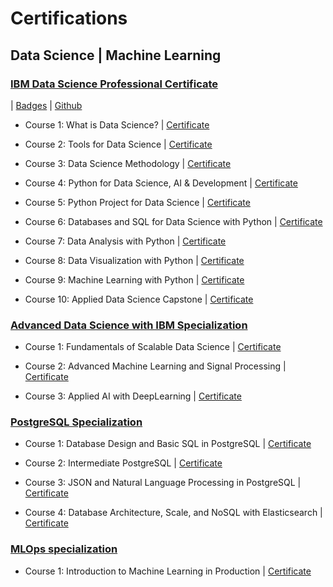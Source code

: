 # Certifications

## Data Science | Machine Learning

### [IBM Data Science Professional Certificate](https://www.coursera.org/professional-certificates/ibm-data-science) 

| [Badges]() | [Github]()

- Course 1: What is Data Science? | [Certificate](https://coursera.org/verify/7FV78HUB77RY)

- Course 2: Tools for Data Science | [Certificate](https://coursera.org/verify/RPXWQP4VVESU)

- Course 3: Data Science Methodology | [Certificate](https://coursera.org/verify/RKSTXKHVPMXT)

- Course 4: Python for Data Science, AI & Development | [Certificate](https://coursera.org/verify/P63DCULJEHGF)

- Course 5: Python Project for Data Science | [Certificate](https://coursera.org/verify/K8FW8D2XTWAB)

- Course 6: Databases and SQL for Data Science with Python | [Certificate](https://coursera.org/verify/UZC9MUXXPSAL)

- Course 7: Data Analysis with Python | [Certificate](https://coursera.org/verify/WAJ25PJU42QA)

- Course 8: Data Visualization with Python | [Certificate](https://coursera.org/verify/M4BY2BS6JEUW)

- Course 9: Machine Learning with Python | [Certificate](https://coursera.org/verify/6AHFLZDMSHY5)

- Course 10: Applied Data Science Capstone | [Certificate](https://coursera.org/verify/XU25N5F5PMCC)

### [Advanced Data Science with IBM Specialization](https://www.coursera.org/specializations/advanced-data-science-ibm#courses)

- Course 1: Fundamentals of Scalable Data Science | [Certificate](https://coursera.org/verify/EJN5LP7XWRSU)

- Course 2: Advanced Machine Learning and Signal Processing | [Certificate](https://coursera.org/verify/W85K9NQ9UWX2)

- Course 3: Applied AI with DeepLearning | [Certificate](https://coursera.org/verify/ENXTU7BNWMNW)

### [PostgreSQL Specialization](https://www.coursera.org/specializations/postgresql-for-everybody)

- Course 1: Database Design and Basic SQL in PostgreSQL | [Certificate](https://coursera.org/verify/MZKGDSX7TN4E)

- Course 2: Intermediate PostgreSQL | [Certificate](https://coursera.org/verify/FH8WSQ46KPLG)

- Course 3: JSON and Natural Language Processing in PostgreSQL | [Certificate](https://coursera.org/verify/TVJZU7VWDCVV)

- Course 4: Database Architecture, Scale, and NoSQL with Elasticsearch | [Certificate](https://coursera.org/verify/RBRAZY8P3DAZ)

### [MLOps specialization](https://www.coursera.org/specializations/machine-learning-engineering-for-production-mlops)

- Course 1: Introduction to Machine Learning in Production | [Certificate](https://coursera.org/verify/PARJFVVC4JY9)
